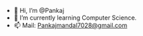- 👋 Hi, I’m @Pankaj
- 🌱 I’m currently learning Computer Science.
- 📫 Mail: Pankajmandal7028@gmail.com

<!---
Pankaj7028/Pankaj7028 is a ✨ special ✨ repository because its `README.md` (this file) appears on your GitHub profile.
You can click the Preview link to take a look at your changes.
--->
